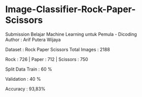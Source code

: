 # Image-Classifier-Rock-Paper-Scissors
Submission Belajar Machine Learning untuk Pemula - Dicoding  
Author : Arif Putera Wijaya

Dataset : Rock Paper Scissors
Total Images : 2188

Rock : 726 | Paper : 712 | Scissors : 750

Split Data
 Train : 60 %

 Validation : 40 %

Accuracy : 93,83%
